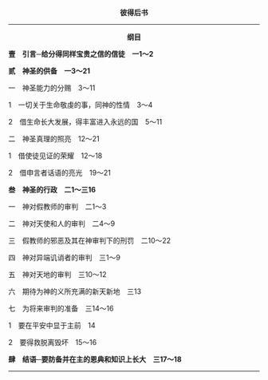 <p style="text-align:center;font-weight:bold;">彼得后书</p>

<hr>

<p style="text-align:center;font-weight:bold;">纲目</p>

<b>壹　引言─给分得同样宝贵之信的信徒　一1～2</b>

<b>贰　神圣的供备　一3～21</b>

一　神圣能力的分赐　3～11

1　一切关于生命敬虔的事，同神的性情　3～4

2　借生命长大发展，得丰富进入永远的国　5～11

二　神圣真理的照亮　12～21

1　借使徒见证的荣耀　12～18

2　借申言者话语的亮光　19～21

<b>叁　神圣的行政　二1～三16</b>

一　神对假教师的审判　二1～3

二　神对天使和人的审判　二4～9

三　假教师的邪恶及其在神审判下的刑罚　二10～22

四　神对异端讥诮者的审判　三1～9

五　神对天地的审判　三10～12

六　期待为神的义所充满的新天新地　三13

七　为将来审判的准备　三14～16

1　要在平安中显于主前　14

2　要得救脱离毁坏　15～16

<b>肆　结语─要防备并在主的恩典和知识上长大　三17～18</b>

<hr>

